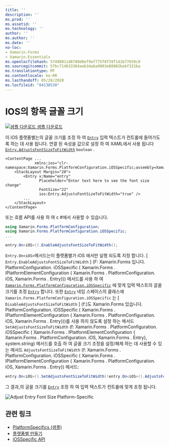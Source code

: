 ```yaml
---
title: ''
description: ''
ms.prod: ''
ms.assetid: ''
ms.technology: ''
author: ''
ms.author: ''
ms.date: ''
no-loc:
- Xamarin.Forms
- Xamarin.Essentials
ms.openlocfilehash: 57498811d8789d8ef9ef775f8f39f141b77659c8
ms.sourcegitcommit: 57bc714633364aeb34aba9803e88802bebf321ba
ms.translationtype: MT
ms.contentlocale: ko-KR
ms.lasthandoff: 05/28/2020
ms.locfileid: "84138530"
---
```

# <a name="entry-font-size-on-ios"></a>IOS의 항목 글꼴 크기

[![샘플 다운로드](~/media/shared/download.png) 샘플 다운로드](https://docs.microsoft.com/samples/xamarin/xamarin-forms-samples/userinterface-platformspecifics)

이 iOS 플랫폼별는의 글꼴 크기를 조정 하 여 [`Entry`](xref:Xamarin.Forms.Entry) 입력 텍스트가 컨트롤에 들어가도록 하는 데 사용 됩니다. 연결 된 속성을 값으로 설정 하 여 XAML에서 사용 됩니다 [`Entry.AdjustsFontSizeToFitWidth`](xref:Xamarin.Forms.PlatformConfiguration.iOSSpecific.Entry.AdjustsFontSizeToFitWidthProperty) `boolean` .

```xaml
<ContentPage ...
             xmlns:ios="clr-namespace:Xamarin.Forms.PlatformConfiguration.iOSSpecific;assembly=Xamarin.Forms.Core"
    <StackLayout Margin="20">
        <Entry x:Name="entry"
               Placeholder="Enter text here to see the font size change"
               FontSize="22"
               ios:Entry.AdjustsFontSizeToFitWidth="true" />
        ...
    </StackLayout>
</ContentPage>
```

또는 흐름 API를 사용 하 여 c #에서 사용할 수 있습니다.

```csharp
using Xamarin.Forms.PlatformConfiguration;
using Xamarin.Forms.PlatformConfiguration.iOSSpecific;
...

entry.On<iOS>().EnableAdjustsFontSizeToFitWidth();
```

`Entry.On<iOS>`메서드는이 플랫폼별가 iOS 에서만 실행 되도록 지정 합니다. [ `Entry.EnableAdjustsFontSizeToFitWidth` ] (F: Xamarin.Forms 입니다. PlatformConfiguration. iOSSpecific ( Xamarin.Forms . IPlatformElementConfiguration { Xamarin.Forms . PlatformConfiguration. iOS, Xamarin.Forms . Entry})) 메서드를 사용 하 여 [`Xamarin.Forms.PlatformConfiguration.iOSSpecific`](xref:Xamarin.Forms.PlatformConfiguration.iOSSpecific) 에 맞게 입력 텍스트의 글꼴 크기를 조정 [`Entry`](xref:Xamarin.Forms.Entry) 합니다. 또한 [`Entry`](xref:Xamarin.Forms.PlatformConfiguration.iOSSpecific.Entry) 네임 스페이스의 클래스에 `Xamarin.Forms.PlatformConfiguration.iOSSpecific` 는 [ `DisableAdjustsFontSizeToFitWidth` ] (f:)도 Xamarin.Forms 있습니다. PlatformConfiguration. iOSSpecific ( Xamarin.Forms . IPlatformElementConfiguration { Xamarin.Forms . PlatformConfiguration. iOS, Xamarin.Forms . Entry}))를 사용 하지 않도록 설정 하는 메서드 `SetAdjustsFontSizeToFitWidth` (f: Xamarin.Forms . PlatformConfiguration. iOSSpecific ( Xamarin.Forms . IPlatformElementConfiguration { Xamarin.Forms . PlatformConfiguration. iOS, Xamarin.Forms . Entry}, system.string) 메서드를 호출 하 여 글꼴 크기 조정을 설정/해제 하는 데 사용할 수 있는 메서드 `AdjustsFontSizeToFitWidth` (f: Xamarin.Forms . PlatformConfiguration. iOSSpecific ( Xamarin.Forms . IPlatformElementConfiguration { Xamarin.Forms . PlatformConfiguration. iOS, Xamarin.Forms . Entry}) 메서드:

```csharp
entry.On<iOS>().SetAdjustsFontSizeToFitWidth(!entry.On<iOS>().AdjustsFontSizeToFitWidth());
```

그 결과,의 글꼴 크기를 [`Entry`](xref:Xamarin.Forms.Entry) 조정 하 여 입력 텍스트가 컨트롤에 맞게 조정 됩니다.

![](entry-font-size-images/entry-font-size.png "Adjust Entry Font Size Platform-Specific")

## <a name="related-links"></a>관련 링크

- [PlatformSpecifics (샘플)](https://docs.microsoft.com/samples/xamarin/xamarin-forms-samples/userinterface-platformspecifics)
- [플랫폼별 만들기](~/xamarin-forms/platform/platform-specifics/index.md#creating-platform-specifics)
- [iOSSpecific API](xref:Xamarin.Forms.PlatformConfiguration.iOSSpecific)
